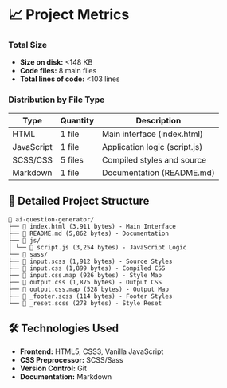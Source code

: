 # 📈 Project Metrics

### Total Size
- **Size on disk:** <148 KB
- **Code files:** 8 main files
- **Total lines of code:** <103 lines

### Distribution by File Type
| Type | Quantity | Description |
|------|----------|-------------|
| HTML | 1 file | Main interface (index.html) |
| JavaScript | 1 file | Application logic (script.js) |
| SCSS/CSS | 5 files | Compiled styles and source |
| Markdown | 1 file | Documentation (README.md) |

## 📁 Detailed Project Structure

```
📁 ai-question-generator/
├── 📄 index.html (3,911 bytes) - Main Interface
├── 📄 README.md (5,862 bytes) - Documentation
├── 📁 js/
│ └── 📄 script.js (3,254 bytes) - JavaScript Logic
└── 📁 sass/
├── 📄 input.scss (1,912 bytes) - Source Styles
├── 📄 input.css (1,899 bytes) - Compiled CSS
├── 📄 input.css.map (926 bytes) - Style Map
├── 📄 output.css (1,875 bytes) - Output CSS
├── 📄 output.css.map (528 bytes) - Output Map
├── 📄 _footer.scss (114 bytes) - Footer Styles
└── 📄 _reset.scss (278 bytes) - Style Reset

```

## 🛠️ Technologies Used

- **Frontend:** HTML5, CSS3, Vanilla JavaScript
- **CSS Preprocessor:** SCSS/Sass
- **Version Control:** Git
- **Documentation:** Markdown